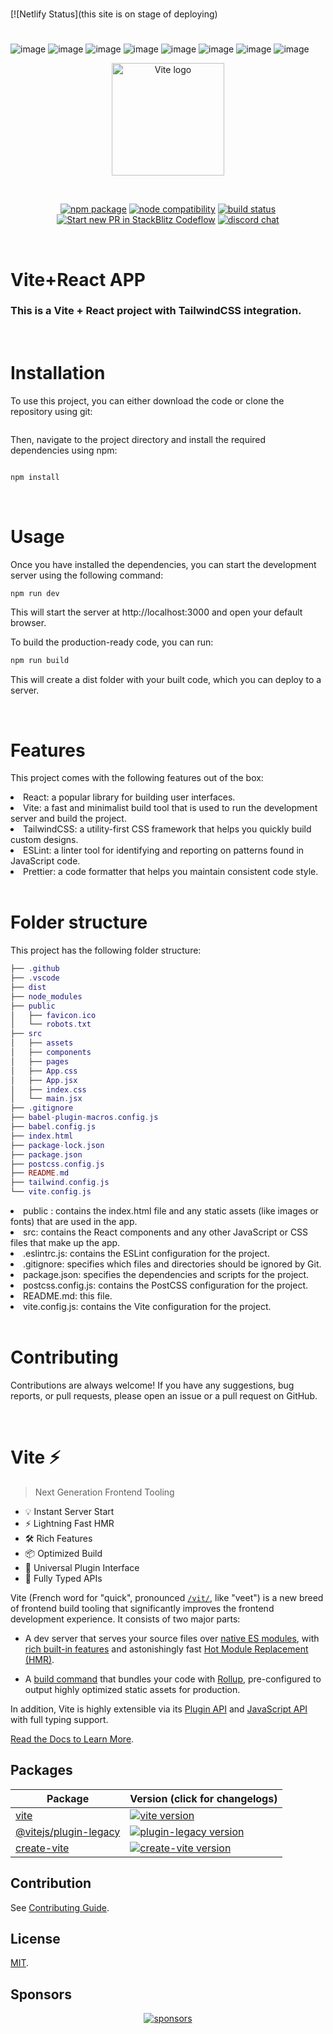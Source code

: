 #
[![Netlify Status](this site is on stage of deploying) 
#
![image](https://github.com/Amitjiran/personal-portfolio/assets/74815212/c82322b8-142f-4211-b28f-6dc6ddc695d2)
![image](https://github.com/Amitjiran/personal-portfolio/assets/74815212/c3240144-c179-4cd3-adcb-adeed19c273b)
![image](https://github.com/Amitjiran/personal-portfolio/assets/74815212/80207f15-8073-4b67-bc4a-ea4531c1135a)
![image](https://github.com/Amitjiran/personal-portfolio/assets/74815212/c87a91a5-9255-48ff-b579-72fd952470a3)
![image](https://github.com/Amitjiran/personal-portfolio/assets/74815212/e1ac787c-253a-43e4-85dc-f461d135f0c7)
![image](https://github.com/Amitjiran/personal-portfolio/assets/74815212/e67b33b9-b2f3-4916-ab25-415ad3cb1840)
![image](https://github.com/Amitjiran/personal-portfolio/assets/74815212/fc8aade8-ffbf-4577-99a5-d0575b5f7e9b)
![image](https://github.com/Amitjiran/personal-portfolio/assets/74815212/7a8c0bea-4527-4909-af5b-49e8c8761099)




<p align="center">
  <a href="https://vitejs.dev" target="_blank" rel="noopener noreferrer">
    <img width="180" src="https://vitejs.dev/logo.svg" alt="Vite logo">
  </a>
</p>
<br/>
<p align="center">
  <a href="https://npmjs.com/package/vite"><img src="https://img.shields.io/npm/v/vite.svg" alt="npm package"></a>
  <a href="https://nodejs.org/en/about/releases/"><img src="https://img.shields.io/node/v/vite.svg" alt="node compatibility"></a>
  <a href="https://github.com/vitejs/vite/actions/workflows/ci.yml"><img src="https://github.com/vitejs/vite/actions/workflows/ci.yml/badge.svg?branch=main" alt="build status"></a>
  <a href="https://pr.new/vitejs/vite"><img src="https://developer.stackblitz.com/img/start_pr_dark_small.svg" alt="Start new PR in StackBlitz Codeflow"></a>
  <a href="https://chat.vitejs.dev"><img src="https://img.shields.io/badge/chat-discord-blue?style=flat&logo=discord" alt="discord chat"></a>
</p>
<br/>


# Vite+React APP

### This is a Vite + React project with TailwindCSS integration. 
 
<br/>

# Installation

To use this project, you can either download the code or clone the repository using git:

```bash

```

Then, navigate to the project directory and install the required dependencies using npm:

```bash

npm install
```

<br/>

# Usage

Once you have installed the dependencies, you can start the development server using the following command:

```bash
npm run dev
```

This will start the server at http://localhost:3000 and open your default browser.

To build the production-ready code, you can run:

```bash
npm run build
```

This will create a dist folder with your built code, which you can deploy to a server.

<br/>

# Features

This project comes with the following features out of the box:

 <li>React: a popular library for building user interfaces.</li>
 <li> Vite: a fast and minimalist build tool that is used to run the development server and build the project.</li>
 <li>TailwindCSS: a utility-first CSS framework that helps you quickly build custom designs.</li>
 <li>ESLint: a linter tool for identifying and reporting on patterns found in JavaScript code.</li>
 <li>Prettier: a code formatter that helps you maintain consistent code style.</li>

<br/>


# Folder structure

This project has the following folder structure:

```lua
├── .github
├── .vscode
├── dist
├── node_modules
├── public
│   ├── favicon.ico
│   └── robots.txt
├── src
│   ├── assets
│   ├── components
│   ├── pages
│   ├── App.css
│   ├── App.jsx
│   ├── index.css
│   └── main.jsx
├── .gitignore
├── babel-plugin-macros.config.js
├── babel.config.js
├── index.html
├── package-lock.json
├── package.json
├── postcss.config.js
├── README.md
├── tailwind.config.js
└── vite.config.js
```

<li> public : contains the index.html file and any static assets (like images or fonts) that are used in the app. </li>
<li>  src: contains the React components and any other JavaScript or CSS files that make up the app.</li>
<li>  .eslintrc.js: contains the ESLint configuration for the project.</li>
<li>   .gitignore: specifies which files and directories should be ignored by Git.</li>
<li>   package.json: specifies the dependencies and scripts for the project.</li>
<li>  postcss.config.js: contains the PostCSS configuration for the project.</li>
<li>  README.md: this file.</li>
<li>  vite.config.js: contains the Vite configuration for the project.</li>

<br/>

# Contributing

Contributions are always welcome! If you have any suggestions, bug reports, or pull requests, please open an issue or a pull request on GitHub.

<br/>

# Vite ⚡

> Next Generation Frontend Tooling

- 💡 Instant Server Start
- ⚡️ Lightning Fast HMR
- 🛠️ Rich Features
- 📦 Optimized Build
- 🔩 Universal Plugin Interface
- 🔑 Fully Typed APIs

Vite (French word for "quick", pronounced [`/vit/`](https://cdn.jsdelivr.net/gh/vitejs/vite@main/docs/public/vite.mp3), like "veet") is a new breed of frontend build tooling that significantly improves the frontend development experience. It consists of two major parts:

- A dev server that serves your source files over [native ES modules](https://developer.mozilla.org/en-US/docs/Web/JavaScript/Guide/Modules), with [rich built-in features](https://vitejs.dev/guide/features.html) and astonishingly fast [Hot Module Replacement (HMR)](https://vitejs.dev/guide/features.html#hot-module-replacement).

- A [build command](https://vitejs.dev/guide/build.html) that bundles your code with [Rollup](https://rollupjs.org), pre-configured to output highly optimized static assets for production.

In addition, Vite is highly extensible via its [Plugin API](https://vitejs.dev/guide/api-plugin.html) and [JavaScript API](https://vitejs.dev/guide/api-javascript.html) with full typing support.

[Read the Docs to Learn More](https://vitejs.dev).

## Packages

| Package                                         | Version (click for changelogs)                                                                                                    |
| ----------------------------------------------- | :-------------------------------------------------------------------------------------------------------------------------------- |
| [vite](packages/vite)                           | [![vite version](https://img.shields.io/npm/v/vite.svg?label=%20)](packages/vite/CHANGELOG.md)                                    |
| [@vitejs/plugin-legacy](packages/plugin-legacy) | [![plugin-legacy version](https://img.shields.io/npm/v/@vitejs/plugin-legacy.svg?label=%20)](packages/plugin-legacy/CHANGELOG.md) |
| [create-vite](packages/create-vite)             | [![create-vite version](https://img.shields.io/npm/v/create-vite.svg?label=%20)](packages/create-vite/CHANGELOG.md)               |

## Contribution

See [Contributing Guide](CONTRIBUTING.md).

## License

[MIT](LICENSE).

## Sponsors

<p align="center">
  <a target="_blank" href="https://github.com/sponsors/yyx990803">
    <img alt="sponsors" src="https://sponsors.vuejs.org/vite.svg">
  </a>
</p>
